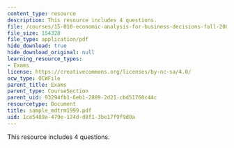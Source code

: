```yaml
---
content_type: resource
description: This resource includes 4 questions.
file: /courses/15-010-economic-analysis-for-business-decisions-fall-2004/1ce5489a479e174dd8f13be17f9f9d0a_sample_mdtrm1999.pdf
file_size: 154328
file_type: application/pdf
hide_download: true
hide_download_original: null
learning_resource_types:
- Exams
license: https://creativecommons.org/licenses/by-nc-sa/4.0/
ocw_type: OCWFile
parent_title: Exams
parent_type: CourseSection
parent_uid: 93294fb1-6eb1-2889-2d21-cbd51760c44c
resourcetype: Document
title: sample_mdtrm1999.pdf
uid: 1ce5489a-479e-174d-d8f1-3be17f9f9d0a
---
```

This resource includes 4 questions.
